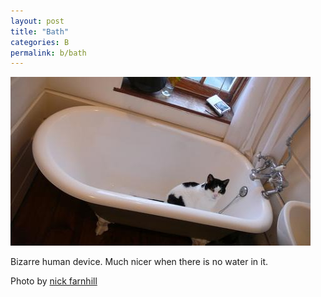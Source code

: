 ```yaml
---
layout: post
title: "Bath"
categories: B
permalink: b/bath
---
```


<img src="/images/b/bath.jpg">

Bizarre human device. Much nicer when there is no water in it.

Photo by <a href="http://www.flickr.com/photos/nickfarnhill/2152698422/">nick farnhill</a>